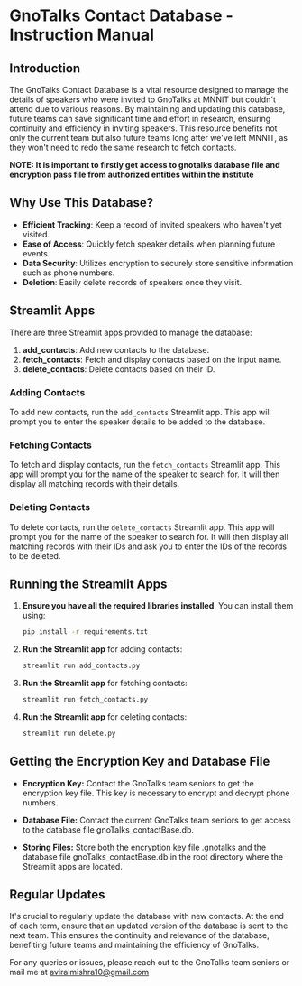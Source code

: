 # GnoTalks Contact Database - Instruction Manual

## Introduction
The GnoTalks Contact Database is a vital resource designed to manage the details of speakers who were invited to GnoTalks at MNNIT but couldn't attend due to various reasons. By maintaining and updating this database, future teams can save significant time and effort in research, ensuring continuity and efficiency in inviting speakers. This resource benefits not only the current team but also future teams long after we've left MNNIT, as they won't need to redo the same research to fetch contacts.

**NOTE: It is important to firstly get access to gnotalks database file and encryption pass file from authorized entities within the institute**

## Why Use This Database?
- **Efficient Tracking**: Keep a record of invited speakers who haven't yet visited.
- **Ease of Access**: Quickly fetch speaker details when planning future events.
- **Data Security**: Utilizes encryption to securely store sensitive information such as phone numbers.
- **Deletion**: Easily delete records of speakers once they visit.

## Streamlit Apps
There are three Streamlit apps provided to manage the database:
1. **add_contacts**: Add new contacts to the database.
2. **fetch_contacts**: Fetch and display contacts based on the input name.
3. **delete_contacts**: Delete contacts based on their ID.

### Adding Contacts
To add new contacts, run the `add_contacts` Streamlit app. This app will prompt you to enter the speaker details to be added to the database.

### Fetching Contacts
To fetch and display contacts, run the `fetch_contacts` Streamlit app. This app will prompt you for the name of the speaker to search for. It will then display all matching records with their details.

### Deleting Contacts
To delete contacts, run the `delete_contacts` Streamlit app. This app will prompt you for the name of the speaker to search for. It will then display all matching records with their IDs and ask you to enter the IDs of the records to be deleted.

## Running the Streamlit Apps
1. **Ensure you have all the required libraries installed**. You can install them using:
   ```bash
   pip install -r requirements.txt

2. **Run the Streamlit app** for adding contacts:
    ```bash
    streamlit run add_contacts.py

3. **Run the Streamlit app** for fetching contacts:
    ```bash
    streamlit run fetch_contacts.py


4. **Run the Streamlit app** for deleting contacts:
    ```bash
    streamlit run delete.py


## Getting the Encryption Key and Database File
- **Encryption Key:** Contact the GnoTalks team seniors to get the encryption key file. This key is necessary to encrypt and decrypt phone numbers.

- **Database File:** Contact the current GnoTalks team seniors to get access to the database file gnoTalks_contactBase.db.

- **Storing Files:** Store both the encryption key file .gnotalks and the database file gnoTalks_contactBase.db in the root directory where the Streamlit apps are located.

## Regular Updates
It's crucial to regularly update the database with new contacts. At the end of each term, ensure that an updated version of the database is sent to the next team. This ensures the continuity and relevance of the database, benefiting future teams and maintaining the efficiency of GnoTalks.

For any queries or issues, please reach out to the GnoTalks team seniors or mail me at aviralmishra10@gmail.com